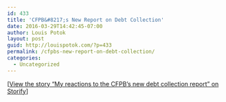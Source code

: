 ```yaml
---
id: 433
title: 'CFPB&#8217;s New Report on Debt Collection'
date: 2016-03-29T14:42:45-07:00
author: Louis Potok
layout: post
guid: http://louispotok.com/?p=433
permalink: /cfpbs-new-report-on-debt-collection/
categories:
  - Uncategorized
---
```

<div class="storify">
  <noscript>
    [<a href="//storify.com/louispotok/my-reactions" target="_blank">View the story &#8220;My reactions to the CFPB&#8217;s new debt collection report&#8221; on Storify</a>]
  </noscript>
</div>
